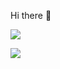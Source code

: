 Hi there 👋

   <a href=""> <img align="center" src="https://github-readme-stats.vercel.app/api?username=bbethell-1&show_icons=true&theme=transparent&line_height=40&hide=css"/> </a>

   <a href=""> <img align="center" src="https://github-readme-stats.vercel.app/api/top-langs/?username=bbethell-1a&layout=compact&line_height=40&hide=css"/> </a>

   
